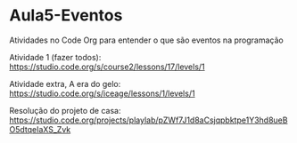 # Aula5-Eventos
Atividades no Code Org para entender o que são eventos na programação

Atividade 1 (fazer todos): https://studio.code.org/s/course2/lessons/17/levels/1

Atividade extra, A era do gelo: https://studio.code.org/s/iceage/lessons/1/levels/1

Resolução do projeto de casa: https://studio.code.org/projects/playlab/pZWf7J1d8aCsjqpbktpe1Y3hd8ueBO5dtqeIaXS_Zvk
